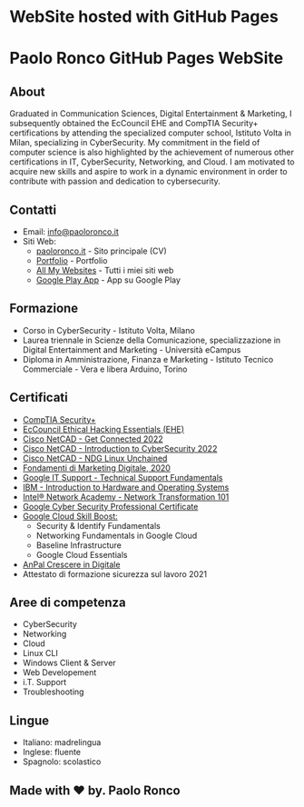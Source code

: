 # WebSite hosted with GitHub Pages

# Paolo Ronco GitHub Pages WebSite

## About

​Graduated in Communication Sciences, Digital Entertainment & Marketing, I subsequently obtained the EcCouncil EHE and CompTIA Security+ certifications by attending the specialized computer school, Istituto Volta in Milan, specializing in CyberSecurity. My commitment in the field of computer science is also highlighted by the achievement of numerous other certifications in IT, CyberSecurity, Networking, and Cloud. I am motivated to acquire new skills and aspire to work in a dynamic environment in order to contribute with passion and dedication to cybersecurity.

## Contatti

- Email: [info@paoloronco.it](mailto:info@paoloronco.it)
- Siti Web:
  - [paoloronco.it](https://paoloronco.it) - Sito principale (CV)
  - [Portfolio](https://prportfolio.paoloronco.it) - Portfolio
  - [All My Websites](https://links.paoloronco.it) - Tutti i miei siti web
  - [Google Play App](https://play.google.com/store/apps/details?id=com.pr.paoloroncowebsite) - App su Google Play
  

## Formazione

- Corso in CyberSecurity - Istituto Volta, Milano
- Laurea triennale in Scienze della Comunicazione, specializzazione in Digital Entertainment and Marketing - Università eCampus
- Diploma in Amministrazione, Finanza e Marketing - Istituto Tecnico Commerciale - Vera e libera Arduino, Torino

## Certificati

- [CompTIA Security+]([link](https://drive.google.com/file/d/18YxdMS9VWWOZ4Cp7YW1GMIcs6K-eiH8V/view))
- [EcCouncil Ethical Hacking Essentials (EHE)]([link](https://drive.google.com/file/d/1kYlruycasjmeUCMSjUfbYKo_mOa1YOKc/view))
- [Cisco NetCAD - Get Connected 2022]([link](https://drive.google.com/file/d/1asZ5Nks1vRQnltrLY1TFyzNMm6a3_XT9/view))
- [Cisco NetCAD - Introduction to CyberSecurity 2022]([link](https://drive.google.com/file/d/1CTSt5hZjEzO20fmsZi7ytHcSflV46Sht/view))
- [Cisco NetCAD - NDG Linux Unchained]([link](https://drive.google.com/file/d/1LPLaAevhfvdf4k_JhPDcooPalqLAbHKK/view))
- [Fondamenti di Marketing Digitale, 2020]([link](https://drive.google.com/file/d/16_cCk_c1KdZA-DqMSXEDkVssxYQkT5GX/view))
- [Google IT Support - Technical Support Fundamentals]([link](https://drive.google.com/file/d/1yLC3zjTIcfYhq9FD6sQXJeqJBHBLCOAX/view))
- [IBM - Introduction to Hardware and Operating Systems]([link](https://drive.google.com/file/d/1sbKR76zIR5Z6cL_iuhFEBkhwnl2ERNCD/view))
- [Intel® Network Academy - Network Transformation 101]([link](https://drive.google.com/file/d/1G7YIxvl2IieaVOE3dmsPB39QpvhIc-Oo/view))
- [Google Cyber Security Professional Certificate]([link](https://drive.google.com/file/d/1eie-4tzpGaMNnRdk_7OuB5vw3sQCu2zK/view))
- [Google Cloud Skill Boost:](link)
  - Security & Identify Fundamentals
  - Networking Fundamentals in Google Cloud
  - Baseline Infrastructure
  - Google Cloud Essentials
- [AnPal Crescere in Digitale]([link](https://drive.google.com/file/d/1jKziJBAHiqM63flePXhiBHWZtYOJbhjY/view))
- Attestato di formazione sicurezza sul lavoro 2021

## Aree di competenza

- CyberSecurity
- Networking
- Cloud
- Linux CLI
- Windows Client & Server
- Web Developement
- i.T. Support
- Troubleshooting

## Lingue

- Italiano: madrelingua
- Inglese: fluente
- Spagnolo: scolastico

## Made wit​h ♥ by. Paolo Ronco
